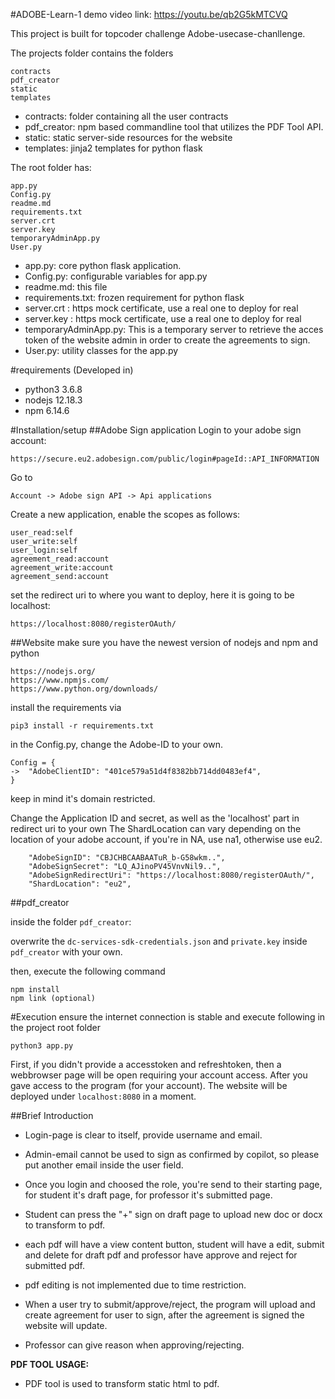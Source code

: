 #ADOBE-Learn-1
demo video link: https://youtu.be/qb2G5kMTCVQ

This project is built for topcoder challenge Adobe-usecase-chanllenge.

The projects folder contains the folders
```
contracts
pdf_creator
static
templates
```
- contracts: folder containing all the user contracts
- pdf_creator: npm based commandline tool that utilizes the PDF Tool API.
- static: static server-side resources for the website
- templates: jinja2 templates for python flask

The root folder has:
```
app.py
Config.py
readme.md
requirements.txt
server.crt
server.key
temporaryAdminApp.py
User.py
```
- app.py: core python flask application.
- Config.py: configurable variables for app.py
- readme.md: this file
- requirements.txt: frozen requirement for python flask
- server.crt : https mock certificate, use a real one to deploy for real
- server.key : https mock certificate, use a real one to deploy for real
- temporaryAdminApp.py: This is a temporary server to retrieve the acces token of the website admin in order to create the agreements to sign.
- User.py: utility classes for the app.py

#requirements
(Developed in)
- python3 3.6.8
- nodejs 12.18.3
- npm 6.14.6

#Installation/setup
##Adobe Sign application
Login to your adobe sign account:
```
https://secure.eu2.adobesign.com/public/login#pageId::API_INFORMATION
```
Go to 
```
Account -> Adobe sign API -> Api applications
```
Create a new application, enable the scopes as follows:
```
user_read:self
user_write:self
user_login:self
agreement_read:account
agreement_write:account
agreement_send:account
```
set the redirect uri to where you want to deploy, here it is going to be localhost:
```
https://localhost:8080/registerOAuth/
```

##Website
make sure you have the newest version of nodejs and npm and python
```
https://nodejs.org/
https://www.npmjs.com/
https://www.python.org/downloads/
```

install the requirements via 
```
pip3 install -r requirements.txt
```

in the Config.py, change the Adobe-ID to your own.
```
Config = {
->  "AdobeClientID": "401ce579a51d4f8382bb714dd0483ef4",
}
```
keep in mind it's domain restricted.

Change the Application ID and secret, as well as the 'localhost' part in redirect uri to your own
The ShardLocation can vary depending on the location of your adobe account, if you're in NA, use na1, otherwise use eu2.
```
    "AdobeSignID": "CBJCHBCAABAATuR_b-G58wkm..",
    "AdobeSignSecret": "LQ_AJinoPV45VnvNil9..",
    "AdobeSignRedirectUri": "https://localhost:8080/registerOAuth/",
    "ShardLocation": "eu2",
```

##pdf_creator

inside the folder `pdf_creator`:

overwrite the `dc-services-sdk-credentials.json` and `private.key` inside `pdf_creator` with your own.

then, execute the following command

```
npm install
npm link (optional)
```

#Execution
ensure the internet connection is stable and execute following in the project root folder

```
python3 app.py
```

First, if you didn't provide a accesstoken and refreshtoken, then a webbrowser page will be open requiring your account access.
After you gave access to the program (for your account). The website will be deployed under `localhost:8080` in a moment.


##Brief Introduction
- Login-page is clear to itself, provide username and email.

- Admin-email cannot be used to sign as confirmed by copilot, so please put another email inside the user field.

- Once you login and choosed the role, you're send to their starting page, for student it's draft page, for professor it's submitted page.

- Student can press the "+" sign on draft page to upload new doc or docx to transform to pdf.

- each pdf will have a view content button, student will have a edit, submit and delete for draft pdf and professor have approve and reject for submitted pdf.

- pdf editing is not implemented due to time restriction.

- When a user try to submit/approve/reject, the program will upload and create agreement for user to sign, after the agreement is signed the website will update.

- Professor can give reason when approving/rejecting.

**PDF TOOL USAGE:**
- PDF tool is used to transform static html to pdf.
